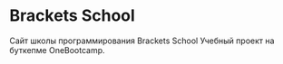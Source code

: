 # Brackets School


Сайт школы программирования Brackets School
Учебный проект на буткепме OneBootcamp.
